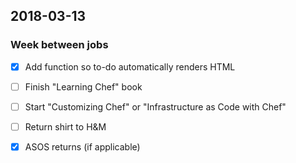 ## 2018-03-13

### Week between jobs

 - [x] Add function so to-do automatically renders HTML
 - [ ] Finish "Learning Chef" book
 - [ ] Start "Customizing Chef" or "Infrastructure as Code with Chef"
 - [ ] Return shirt to H&M
 - [x] ASOS returns (if applicable)


